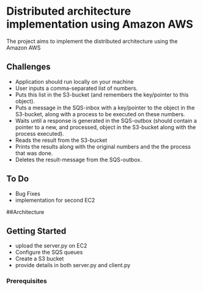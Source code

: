 # Distributed architecture implementation using Amazon AWS

The project aims to implement the distributed architecture using the Amazon AWS

## Challenges
- Application should run locally on your machine
- User inputs a comma-separated list of numbers.
- Puts this list in the S3-bucket (and remembers the key/pointer to this object).
- Puts a message in the SQS-inbox with a key/pointer to the object in the S3-bucket, along with a process to be executed on these numbers.
- Waits until a response is generated in the SQS-outbox (should contain a pointer to a new, and processed, object in the S3-bucket along with the process executed).
- Reads the result from the S3-bucket
- Prints the results along with the original numbers and the the process that was done.
- Deletes the result-message from the SQS-outbox.

## To Do
- Bug Fixes
- implementation for second EC2

##Architecture

## Getting Started

- upload the server.py on EC2
- Configure the SQS queues
- Create a S3 bucket
- provide details in both server.py and client.py

### Prerequisites
